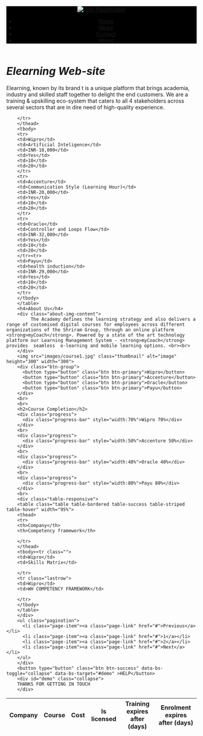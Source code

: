 <!DOCTYPE html>
<html>
<head><title>Web site</title>
<link rel="stylesheet" href="css/style.css">
<script  src="js/index.js"></script>
<link href="https://cdn.jsdelivr.net/npm/bootstrap@5.3.2/dist/css/bootstrap.min.css" rel="stylesheet">
<script src="https://cdn.jsdelivr.net/npm/bootstrap@5.3.2/dist/js/bootstrap.bundle.min.js"></script>
</head>
<header class="header clearfix" style="background-color:#000">
	<div class="clearfix display-flex align-items contentHolder" data-items="center">
		<div class="logo"><a href=""><img src="images/samplelogo.jpg" alt="logo Placeholder"></a></div>
    <ul>
      <li><a href="#home">Home</a></li>
      <li><a href="#news">News</a></li>
      <li><a href="#contact">Contact</a></li>
      <li><a href="#about">About</a></li>
    </ul>
</header>




<body>
	<div class="container" >
		<h1 class="text-info"><i>Elearning Web-site</i></h1>
		<p>Elearning, known by its brand t is a unique platform that brings academia, industry and skilled staff together to delight the end customers. We are a training & upskilling eco-system that caters to all 4 stakeholders across several sectors that are in dire need of high-quality experience.</p>
		<div class="table-responsive">
		<table class="table table-bordered table-success table-striped table-hover">
		<thead class="table-info">
		<tr>
		<th>Company</th>
		<th>Course</th>
		<th>Cost</th>
		<th>Is licensed</th>
		<th>Training expires after (days)</th>
		<th>Enrolment expires after (days)</th>

		</tr>
		</thead>
		<tbody>
		<tr>
		<td>Wipro</td>
		<td>Artificial Inteligence</td>
		<td>INR-18,000</td>
		<td>Yes</td>
		<td>10</td>
		<td>20</td>
		</tr>
		<tr>
		<td>Accenture</td>
		<td>Communication Style (Learning Hour)</td>
		<td>INR-20,000</td>
		<td>Yes</td>
		<td>10</td>
		<td>20</td>
		</tr>
		<tr>
		<td>Oracle</td>
		<td>Controller and Loops Flow</td>
		<td>INR-32,000</td>
		<td>Yes</td>
		<td>10</td>
		<td>20</td>
		</tr><tr>
		<td>Payu</td>
		<td>health induction</td>
		<td>INR-29,000</td>
		<td>Yes</td>
		<td>10</td>
		<td>20</td>
		</tr>
		</tbody>
		</table>
		<h4>About Us</h4>
		<div class="about-img-content">
			 The Academy defines the learning strategy and also delivers a range of customised digital courses for employees across different organizations of the Shriram Group, through an online platform <strong>myCoach</strong>. Powered by a state of the art technology platform our Learning Management System - <strong>myCoach</strong> provides  seamless  e-learning and mobile learning options. <br><br>
		</div>
		<img src="images/course1.jpg" class="thumbnail" alt="image" height="300" width="300">
		<div class="btn-group">
		  <button type="button" class="btn btn-primary">Wipro</button>
		  <button type="button" class="btn btn-primary">Accenture</button>
		  <button type="button" class="btn btn-primary">Oracle</button>
		  <button type="button" class="btn btn-primary">Payu</button>
		</div>
		<br>
		<br>
		<h2>Course Completion</h2>
		<div class="progress">
		  <div class="progress-bar" style="width:70%">Wipro 70%</div>
		</div>
		<br>
		<div class="progress">
		  <div class="progress-bar" style="width:50%">Accenture 50%</div>
		</div>
		<br>
		<div class="progress">
		  <div class="progress-bar" style="width:40%">Oracle 40%</div>
		</div>
		<br>
		<div class="progress">
		  <div class="progress-bar" style="width:80%">Payu 80%</div>
		</div>
		<br>
		<div class="table-responsive">
		<table class="table table-bordered table-success table-striped table-hover" width="95%">
		<thead>
		<tr>
		<th>Company</th>
		<th>Competency framework</th>

		</tr>
		</thead>
		<tbody><tr class="">
		<td>Wipro</td>
		<td>Skills Matrix</td>

		</tr>
		<tr class="lastrow">
		<td>Wipro</td>
		<td>WH COMPETENCY FRAMEWORK</td>

		</tr>
		</tbody>
		</table>
		</div>
		<ul class="pagination">
		  <li class="page-item"><a class="page-link" href="#">Previous</a></li>
		  <li class="page-item"><a class="page-link" href="#">1</a></li>
		  <li class="page-item"><a class="page-link" href="#">2</a></li>
		  <li class="page-item"><a class="page-link" href="#">Next</a></li>
		</ul>
		</div>
		<button type="button" class="btn btn-success" data-bs-toggle="collapse" data-bs-target="#demo" >HELP</button>
		<div id="demo" class="collapse">
		THANKS FOR GETTING IN TOUCH
		</div>
</body>
</html>
